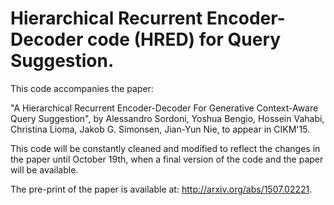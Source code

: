 # Hierarchical Recurrent Encoder-Decoder code (HRED) for Query Suggestion.

This code accompanies the paper:

"A Hierarchical Recurrent Encoder-Decoder For Generative Context-Aware Query Suggestion", by Alessandro Sordoni, Yoshua Bengio, Hossein Vahabi, Christina Lioma, Jakob G. Simonsen, Jian-Yun Nie, to appear in CIKM'15.

This code will be constantly cleaned and modified to reflect the changes in the paper until October 19th, when a final version of the code and the paper will be available.

The pre-print of the paper is available at: http://arxiv.org/abs/1507.02221.
